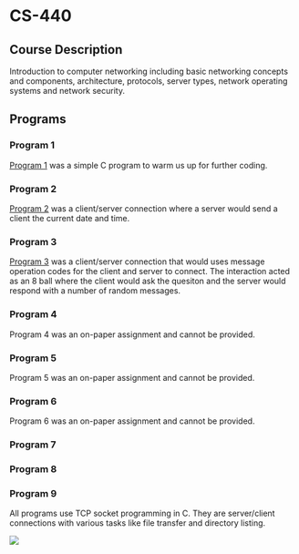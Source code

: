 # CS-440

## Course Description
Introduction to computer networking including basic networking concepts and components, architecture, protocols, server types, network operating systems and network security.

## Programs
### Program 1
[Program 1](https://github.com/ZacharyHandel/CS-440/tree/master/program-1) was a simple C program to warm us up for further coding.
### Program 2
[Program 2](https://github.com/ZacharyHandel/CS-440/tree/master/program-2) was a client/server connection where a server would send a client the current date and time.
### Program 3
[Program 3](https://github.com/ZacharyHandel/CS-440/tree/master/program-3) was a client/server connection that would uses message operation codes for the client and server to connect. The interaction acted as an 8 ball where the client would ask the quesiton and the server would respond with a number of random messages.
### Program 4
Program 4 was an on-paper assignment and cannot be provided.
### Program 5
Program 5 was an on-paper assignment and cannot be provided.
### Program 6
Program 6 was an on-paper assignment and cannot be provided.
### Program 7
### Program 8
### Program 9
All programs use TCP socket programming in C. They are server/client connections with various tasks like file transfer and directory listing.

![](https://media.giphy.com/media/3oKIPpFhwsMNrRIjN6/giphy.gif)
